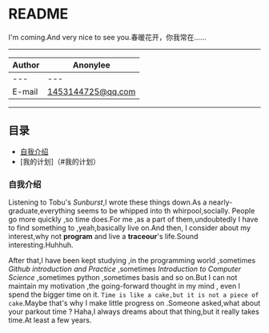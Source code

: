 README
====================================
I'm coming.And very nice to see you.春暖花开，你我常在……

________

|Author|Anonylee|
|---|---|
|---|---|
|E-mail|1453144725@qq.com

________
## 目录
* [自我介绍](#自我介绍)
* [我的计划]（#我的计划）

### 自我介绍
Listening to Tobu's *Sunburst*,I wrote these things down.As a nearly-graduate,everything seems to be whipped into th whirpool,socially.  People go more quickly ,so time does.For me ,as a part of them,undoubtedly I have to find something to ,yeah,basically live on.And then,  I consider about my interest,why not **program** and live a **traceour**'s life.Sound interesting.Huhhuh.

After that,I have been kept studying ,in the programming world ,sometimes *Github introduction and Practice* ,sometimes *Introduction to  Computer Science* ,sometimes python ,sometimes basis and so on.But I can not maintain my motivation ,the going-forward thought in my mind  , even I spend the bigger time on it. `Time is like a cake,but it is not a piece of cake`.Maybe that's why I make little progress  on .Someone asked,what about your parkout time ? Haha,I always dreams about that thing,but it really takes time.At least a few years.
